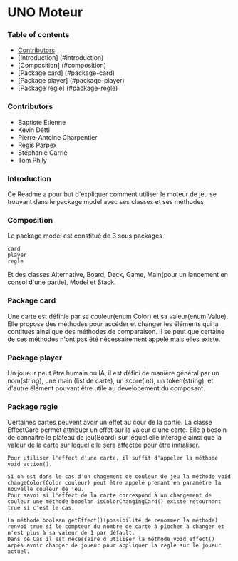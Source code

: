 # UNO Moteur

### Table of contents

- [Contributors](#contributors)
- [Introduction] (#introduction)
- [Composition] (#composition)
- [Package card] (#package-card)
- [Package player] (#package-player)
- [Package regle] (#package-regle)

### Contributors

* Baptiste Etienne
* Kevin Detti
* Pierre-Antoine Charpentier
* Regis Parpex
* Stéphanie Carrié
* Tom Phily

### Introduction

Ce Readme a pour but d'expliquer comment utiliser le moteur de jeu se trouvant dans le package model avec ses classes et ses méthodes.

### Composition

Le package model est constitué de 3 sous packages :
```
card
player
regle
```
Et des classes Alternative, Board, Deck, Game, Main(pour un lancement en consol d'une partie), Model et Stack.

### Package card

Une carte est définie par sa couleur(enum Color) et sa valeur(enum Value).
Elle propose des méthodes pour accéder et changer les éléments qui la contitues ainsi que des méthodes de comparaison. Il se peut que certaine de ces méthodes n'ont pas été nécessairement appelé mais elles existe.

### Package player

Un joueur peut être humain ou IA, il est défini de manière général par un nom(string), une main (list de carte), un score(int), un token(string), et d'autre élément pouvant être utile au developement du composant.

### Package regle

Certaines cartes peuvent avoir un effet au cour de la partie.
La classe EffectCard permet attribuer un effet sur la valeur d'une carte.
Elle a besoin de connaitre le plateau de jeu(Board) sur lequel elle interagie ainsi que la valeur de la carte sur lequel elle sera affectée pour être initialiser.

```
Pour utiliser l'effect d'une carte, il suffit d'appeler la méthode void action().

Si on est dans le cas d'un chagement de couleur de jeu la méthode void changeColor(Color couleur) peut être appelé prenant en paramètre la nouvelle couleur de jeu.
Pour savoi si l'effect de la carte correspond à un changement de couleur une méthode booelan isColorChangingCard() existe retournant true si c'est le cas.

La méthode boolean getEffect()(possibilité de renommer la méthode) renvoi true si le compteur du nombre de carte à piocher à changer et n'est plus à sa valeur de 1 par défault.
Dans ce Cas il est nécessaire d'utiliser la méthode void effect() arpès avoir changer de joueur pour appliquer la règle sur le joueur actuel.
```